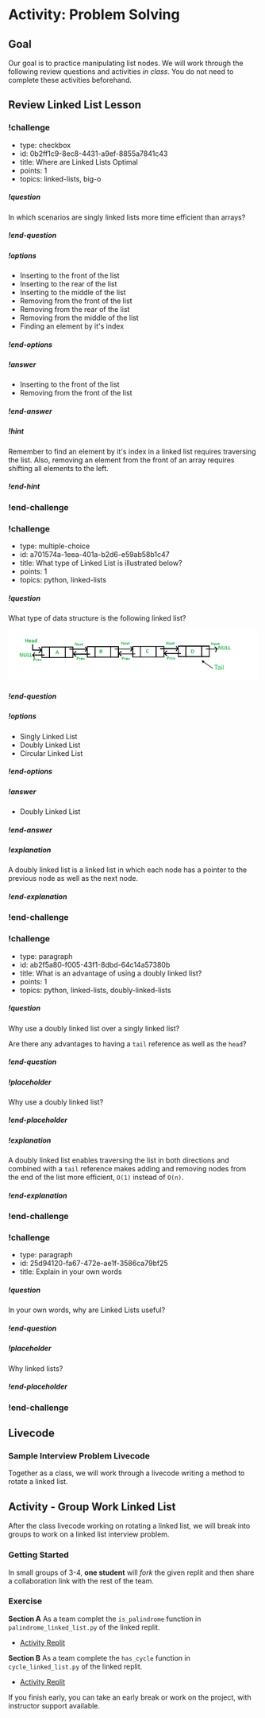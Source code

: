 # Activity:  Problem Solving

## Goal

Our goal is to practice manipulating list nodes. We will work through the following review questions and activities _in class_. You do not need to complete these activities beforehand.

## Review Linked List Lesson

<!-- >>>>>>>>>>>>>>>>>>>>>> BEGIN CHALLENGE >>>>>>>>>>>>>>>>>>>>>> -->

### !challenge

* type: checkbox
* id: 0b2ff1c9-8ec8-4431-a9ef-8855a7841c43
* title: Where are Linked Lists Optimal
* points: 1
* topics: linked-lists, big-o

##### !question
In which scenarios are singly linked lists more time efficient than arrays?

##### !end-question

##### !options

* Inserting to the front of the list
* Inserting to the rear of the list
* Inserting to the middle of the list
* Removing from the front of the list
* Removing from the rear of the list
* Removing from the middle of the list
* Finding an element by it's index

##### !end-options

##### !answer

* Inserting to the front of the list
* Removing from the front of the list

##### !end-answer

##### !hint

Remember to find an element by it's index in a linked list requires traversing the list. Also, removing an element from the front of an array requires shifting all elements to the left.

##### !end-hint

### !end-challenge

<!-- ======================= END CHALLENGE ======================= -->

<!-- >>>>>>>>>>>>>>>>>>>>>> BEGIN CHALLENGE >>>>>>>>>>>>>>>>>>>>>> -->
<!-- Replace everything in square brackets [] and remove brackets  -->

### !challenge

* type: multiple-choice
* id: a701574a-1eea-401a-b2d6-e59ab58b1c47
* title: What type of Linked List is illustrated below?
* points: 1
* topics: python, linked-lists

##### !question

What type of data structure is the following linked list?

![Linked List Example Drawing](./images/doubly-linked-list.png)

##### !end-question

##### !options

* Singly Linked List
* Doubly Linked List
* Circular Linked List

##### !end-options

##### !answer

* Doubly Linked List

##### !end-answer

##### !explanation

A doubly linked list is a linked list in which each node has a pointer to the previous node as well as the next node.

##### !end-explanation

### !end-challenge

<!-- ======================= END CHALLENGE ======================= -->

<!-- >>>>>>>>>>>>>>>>>>>>>> BEGIN CHALLENGE >>>>>>>>>>>>>>>>>>>>>> -->
<!-- Replace everything in square brackets [] and remove brackets  -->

### !challenge

* type: paragraph
* id: ab2f5a80-f005-43f1-8dbd-64c14a57380b
* title: What is an advantage of using a doubly linked list?
* points: 1
* topics: python, linked-lists, doubly-linked-lists

##### !question

Why use a doubly linked list over a singly linked list?

Are there any advantages to having a `tail` reference as well as the `head`?

##### !end-question

##### !placeholder

Why use a doubly linked list?

##### !end-placeholder

##### !explanation

A doubly linked list enables traversing the list in both directions and combined with a `tail` reference makes adding and removing nodes from the end of the list more efficient, `O(1)` instead of `O(n)`.

##### !end-explanation

### !end-challenge

<!-- ======================= END CHALLENGE ======================= -->

<!-- >>>>>>>>>>>>>>>>>>>>>> BEGIN CHALLENGE >>>>>>>>>>>>>>>>>>>>>> -->

### !challenge

* type: paragraph
* id: 25d94120-fa67-472e-ae1f-3586ca79bf25
* title: Explain in your own words

##### !question

In your own words, why are Linked Lists useful?

##### !end-question

##### !placeholder

Why linked lists?

##### !end-placeholder

### !end-challenge

<!-- ======================= END CHALLENGE ======================= -->

## Livecode

### Sample Interview Problem Livecode

Together as a class, we will work through a livecode writing a method to rotate a linked list.

## Activity - Group Work Linked List 

After the class livecode working on rotating a linked list, we will break into groups to work on a linked list interview problem.

### Getting Started

In small groups of 3-4, **one student** will *fork* the given replit and then share a collaboration link with the rest of the team.

### Exercise

**Section A**
As a team complet the `is_palindrome` function in `palindrome_linked_list.py` of the linked replit.
- [Activity Replit](https://replit.com/@adadev/linked-list-practice-section-a)

**Section B**
As a team complete the `has_cycle` function in `cycle_linked_list.py` of the linked replit.
- [Activity Replit](https://replit.com/@adadev/linked-list-practice-section-b)

If you finish early, you can take an early break or work on the project, with instructor support available.